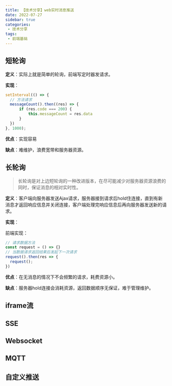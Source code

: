 ```yaml
---
title: 【技术分享】web实时消息推送
date: 2022-07-27
sidebar: true
categories:
 - 技术分享
tags:
 - 前端基础
---
```


## 短轮询

**定义**：实际上就是简单的轮询，前端写定时器发请求。

**实现**：

```js
setInterval(() => {
  // 方法请求
  messageCount().then((res) => {
      if (res.code === 200) {
          this.messageCount = res.data
      }
  })
}, 1000);
```

**优点**：实现容易

**缺点**：难维护，浪费宽带和服务器资源。

## 长轮询

>长轮询是对上边短轮询的一种改进版本，在尽可能减少对服务器资源浪费的同时，保证消息的相对实时性。

**定义**：客户端向服务器发送Ajax请求，服务器接到请求后hold住连接，直到有新消息才返回响应信息并关闭连接，客户端处理完响应信息后再向服务器发送新的请求。

**实现**：

前端实现：

```js
// 请求数据方法
const request = () => {}
// 当数据请求返回结果后发起下一次请求
request().then(res => {
  request();
})
```

**优点**：在无消息的情况下不会频繁的请求，耗费资源小。

**缺点**：服务器hold连接会消耗资源，返回数据顺序无保证，难于管理维护。

## iframe流

## SSE

## Websocket

## MQTT

## 自定义推送